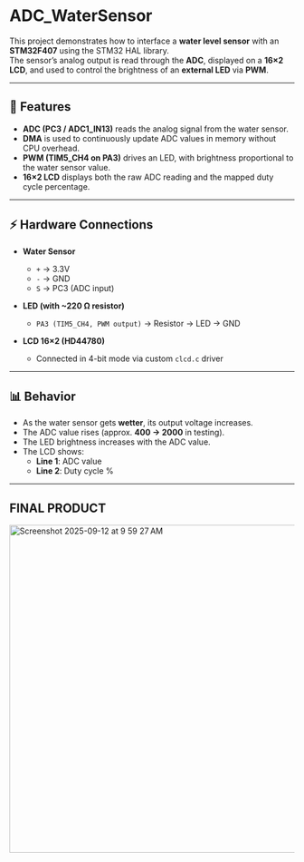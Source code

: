 # ADC_WaterSensor

This project demonstrates how to interface a **water level sensor** with an **STM32F407** using the STM32 HAL library.  
The sensor’s analog output is read through the **ADC**, displayed on a **16×2 LCD**, and used to control the brightness of an **external LED** via **PWM**.

---

## 🔧 Features
- **ADC (PC3 / ADC1_IN13)** reads the analog signal from the water sensor.  
- **DMA** is used to continuously update ADC values in memory without CPU overhead.  
- **PWM (TIM5_CH4 on PA3)** drives an LED, with brightness proportional to the water sensor value.  
- **16×2 LCD** displays both the raw ADC reading and the mapped duty cycle percentage.

---

## ⚡ Hardware Connections
- **Water Sensor**  
  - `+` → 3.3V  
  - `-` → GND  
  - `S` → PC3 (ADC input)  

- **LED (with ~220 Ω resistor)**  
  - `PA3 (TIM5_CH4, PWM output)` → Resistor → LED → GND  

- **LCD 16×2 (HD44780)**  
  - Connected in 4-bit mode via custom `clcd.c` driver  

---

## 📊 Behavior
- As the water sensor gets **wetter**, its output voltage increases.  
- The ADC value rises (approx. **400 → 2000** in testing).  
- The LED brightness increases with the ADC value.  
- The LCD shows:  
  - **Line 1**: ADC value  
  - **Line 2**: Duty cycle %  

---

## FINAL PRODUCT
<img width="947" height="578" alt="Screenshot 2025-09-12 at 9 59 27 AM" src="https://github.com/user-attachments/assets/34cac537-0500-4c5e-80c1-04c2afea995b" />

